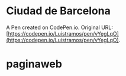 # Ciudad de Barcelona

A Pen created on CodePen.io. Original URL: [https://codepen.io/Luistramos/pen/vYegLqO](https://codepen.io/Luistramos/pen/vYegLqO).

# paginaweb
